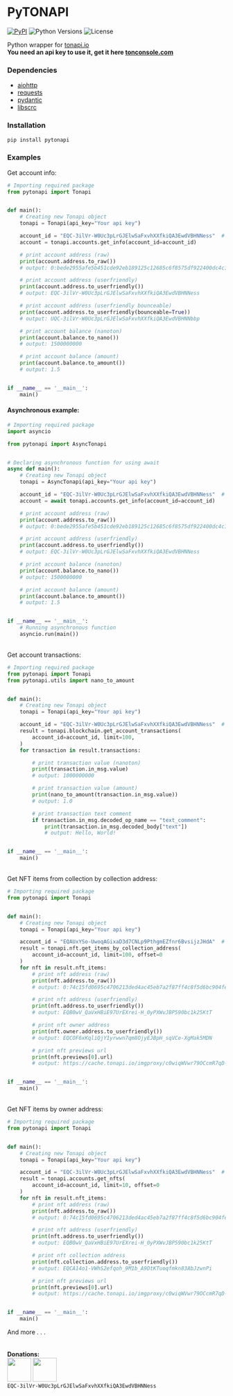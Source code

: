 # PyTONAPI
[![PyPI](https://img.shields.io/pypi/v/pytonapi.svg)](https://pypi.python.org/pypi/pytonapi)
![Python Versions](https://img.shields.io/pypi/pyversions/pytonapi.svg)
![License](https://img.shields.io/github/license/nessshon/pytonapi)

Python wrapper for [tonapi.io](https://tonapi.io/api-v2)
\
__You need an api key to use it, get it here [tonconsole.com](https://tonconsole.com/)__

### Dependencies

* [aiohttp](https://pypi.org/project/aiohttp/)
* [requests](https://pypi.org/project/requests/)
* [pydantic](https://pypi.org/project/pydantic/)
* [libscrc](https://pypi.org/project/libscrc/)


### Installation

```bash
pip install pytonapi
```

### Examples

Get account info:

```python
# Importing required package
from pytonapi import Tonapi


def main():
    # Creating new Tonapi object
    tonapi = Tonapi(api_key="Your api key")

    account_id = "EQC-3ilVr-W0Uc3pLrGJElwSaFxvhXXfkiQA3EwdVBHNNess"  # noqa
    account = tonapi.accounts.get_info(account_id=account_id)

    # print account address (raw)
    print(account.address.to_raw())
    # output: 0:bede2955afe5b451cde92eb189125c12685c6f8575df922400dc4c1d5411cd35

    # print account address (userfriendly)
    print(account.address.to_userfriendly())
    # output: EQC-3ilVr-W0Uc3pLrGJElwSaFxvhXXfkiQA3EwdVBHNNess

    # print account address (userfriendly bounceable)
    print(account.address.to_userfriendly(bounceable=True))
    # output: UQC-3ilVr-W0Uc3pLrGJElwSaFxvhXXfkiQA3EwdVBHNNbbp

    # print account balance (nanoton)
    print(account.balance.to_nano())
    # output: 1500000000

    # print account balance (amount)
    print(account.balance.to_amount())
    # output: 1.5


if __name__ == '__main__':
    main()
```

#### Asynchronous example:

```python
# Importing required package
import asyncio

from pytonapi import AsyncTonapi


# Declaring asynchronous function for using await
async def main():
    # Creating new Tonapi object
    tonapi = AsyncTonapi(api_key="Your api key")

    account_id = "EQC-3ilVr-W0Uc3pLrGJElwSaFxvhXXfkiQA3EwdVBHNNess"  # noqa
    account = await tonapi.accounts.get_info(account_id=account_id)

    # print account address (raw)
    print(account.address.to_raw())
    # output: 0:bede2955afe5b451cde92eb189125c12685c6f8575df922400dc4c1d5411cd35

    # print account address (userfriendly)
    print(account.address.to_userfriendly())
    # output: EQC-3ilVr-W0Uc3pLrGJElwSaFxvhXXfkiQA3EwdVBHNNess

    # print account balance (nanoton)
    print(account.balance.to_nano())
    # output: 1500000000

    # print account balance (amount)
    print(account.balance.to_amount())
    # output: 1.5


if __name__ == '__main__':
    # Running asynchronous function
    asyncio.run(main())

```

\
Get account transactions:

```python
# Importing required package
from pytonapi import Tonapi
from pytonapi.utils import nano_to_amount


def main():
    # Creating new Tonapi object
    tonapi = Tonapi(api_key="Your api key")

    account_id = "EQC-3ilVr-W0Uc3pLrGJElwSaFxvhXXfkiQA3EwdVBHNNess"  # noqa
    result = tonapi.blockchain.get_account_transactions(
        account_id=account_id, limit=100,
    )
    for transaction in result.transactions:

        # print transaction value (nanoton)
        print(transaction.in_msg.value)
        # output: 1000000000

        # print transaction value (amount)
        print(nano_to_amount(transaction.in_msg.value))
        # output: 1.0

        # print transaction text comment
        if transaction.in_msg.decoded_op_name == "text_comment":
            print(transaction.in_msg.decoded_body["text"])
            # output: Hello, World!


if __name__ == '__main__':
    main()
```

\
Get NFT items from collection by collection address:

```python
# Importing required package
from pytonapi import Tonapi


def main():
    # Creating new Tonapi object
    tonapi = Tonapi(api_key="Your api key")

    account_id = "EQAUxYSo-UwoqAGixaD3d7CNLp9PthgmEZfnr6BvsijzJHdA"  # noqa
    result = tonapi.nft.get_items_by_collection_address(
        account_id=account_id, limit=100, offset=0
    )
    for nft in result.nft_items:
        # print nft address (raw)
        print(nft.address.to_raw())
        # output: 0:74c15fd0695c4706213ded4ac45eb7a2f87ff4c8f5d6bc904fe7dd1b735936e4

        # print nft address (userfriendly)
        print(nft.address.to_userfriendly())
        # output: EQB0wV_QaVxHBiE97UrEXrei-H_0yPXWvJBP590bc1k25KtT

        # print nft owner address
        print(nft.owner.address.to_userfriendly())
        # output: EQCOF6xKqliQjY1yrwwn7qm8OjyEJBpH_sqVCe-XgMak5MDN

        # print nft previews url
        print(nft.previews[0].url)
        # output: https://cache.tonapi.io/imgproxy/c0wiqWVwr79OCcmR7qD-4WIKWOnk8t4vX_cqmohhE8s/rs:fill:100:100:1/g:no/aHR0cHM6Ly9uZnQudG9ubWVuZG9uLmNvbS9jb2xsZWN0aW9ucy9jYXJkcy8zMi5wbmc.webp


if __name__ == '__main__':
    main()

```

\
Get NFT items by owner address:

```python
# Importing required package
from pytonapi import Tonapi


def main():
    # Creating new Tonapi object
    tonapi = Tonapi(api_key="Your api key")

    account_id = "EQC-3ilVr-W0Uc3pLrGJElwSaFxvhXXfkiQA3EwdVBHNNess"  # noqa
    result = tonapi.accounts.get_nfts(
        account_id=account_id, limit=10, offset=0
    )
    for nft in result.nft_items:
        # print nft address (raw)
        print(nft.address.to_raw())
        # output: 0:74c15fd0695c4706213ded4ac45eb7a2f87ff4c8f5d6bc904fe7dd1b735936e4

        # print nft address (userfriendly)
        print(nft.address.to_userfriendly())
        # output: EQB0wV_QaVxHBiE97UrEXrei-H_0yPXWvJBP590bc1k25KtT

        # print nft collection address
        print(nft.collection.address.to_userfriendly())
        # output: EQCA14o1-VWhS2efqoh_9M1b_A9DtKTuoqfmkn83AbJzwnPi

        # print nft previews url
        print(nft.previews[0].url)
        # output: https://cache.tonapi.io/imgproxy/c0wiqWVwr79OCcmR7qD-4WIKWOnk8t4vX_cqmohhE8s/rs:fill:100:100:1/g:no/aHR0cHM6Ly9uZnQudG9ubWVuZG9uLmNvbS9jb2xsZWN0aW9ucy9jYXJkcy8zMi5wbmc.webp


if __name__ == '__main__':
    main()

```

And more . . .\
\
\
**Donations:**\
<a href="https://app.tonkeeper.com/transfer/EQC-3ilVr-W0Uc3pLrGJElwSaFxvhXXfkiQA3EwdVBHNNess"><img src="https://telegra.ph//file/8e0ac22311be3fa6f772c.png" width="55"/></a>
<a href="https://tonhub.com/transfer/EQC-3ilVr-W0Uc3pLrGJElwSaFxvhXXfkiQA3EwdVBHNNess"><img src="https://telegra.ph//file/7fa75a1b454a00816d83b.png" width="55"/></a>\
```EQC-3ilVr-W0Uc3pLrGJElwSaFxvhXXfkiQA3EwdVBHNNess```
